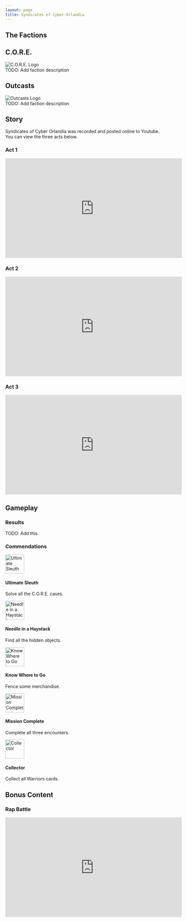 ```yaml
---
layout: page
title: Syndicates of Cyber-Orlandia
---
```


## The Factions

<div class="row">
 <div class="col-md-12">
    <h2 id="C.O.R.E.">C.O.R.E.</h2>
 </div>
</div>
<div class="row">
 <div class="text-center col-md-3 col-sm-12">
    <img alt="C.O.R.E. Logo" src="https://statics.orlandia.talesoforlandia.com/past-orlandias/syndicates/core.png">
 </div>
 <div class="col-md-9 col-sm-12">
    TODO: Add faction description
 </div>
</div>

<div class="row">
 <div class="col-md-12">
    <h2 id="outcasts">Outcasts</h2>
 </div>
</div>
<div class="row">
 <div class="text-center col-md-3 col-sm-12">
    <img alt="Outcasts Logo" src="https://statics.orlandia.talesoforlandia.com/past-orlandias/syndicates/outcasts.png">
 </div>
 <div class="col-md-9 col-sm-12">
    TODO: Add faction description
 </div>
</div>

## Story

Syndicates of Cyber Orlandia was recorded and posted online to Youtube. You can view the three acts below.

### Act 1

<div class="row">
  <div class="col-md-12">
    <iframe width="560" height="315" src="https://www.youtube-nocookie.com/embed/2jEyO9aA6Co" title="Act 1 - YouTube video player" frameborder="0" allow="accelerometer; autoplay; clipboard-write; encrypted-media; gyroscope; picture-in-picture" allowfullscreen></iframe>
  </div>
</div>

### Act 2

<div class="row">
  <div class="col-md-12">
    <iframe width="560" height="315" src="https://www.youtube-nocookie.com/embed/YYjL5-A7WCA" title="Act 2 - YouTube video player" frameborder="0" allow="accelerometer; autoplay; clipboard-write; encrypted-media; gyroscope; picture-in-picture" allowfullscreen></iframe>
  </div>
</div>

### Act 3

<div class="row">
  <div class="col-md-12">
    <iframe width="560" height="315" src="https://www.youtube-nocookie.com/embed/7DJxCnUEmE4" title="Act 3 - YouTube video player" frameborder="0" allow="accelerometer; autoplay; clipboard-write; encrypted-media; gyroscope; picture-in-picture" allowfullscreen></iframe>
  </div>
</div>

## Gameplay

### Results

TODO: Add this.

### Commendations

<div class="row">
  <div class="col-md-4 col-sm-12">
    <div class="media">
      <span class="pull-left">
        <a href="https://statics.orlandia.talesoforlandia.com/past-orlandias/syndicates/commendations/sleuth.png" target="_blank">
          <img class="media-object img-circle" src="https://statics.orlandia.talesoforlandia.com/past-orlandias/syndicates/commendations/sleuth.png" height="60" alt="Ultimate Sleuth" />
        </a>
      </span>
      <div class="media-body">
        <h4 class="media-heading">Ultimate Sleuth</h4>
        <p>
          Solve all the C.O.R.E. cases.
        </p>
      </div>
    </div>
  </div>

  <div class="col-md-4 col-sm-12">
    <div class="media">
      <span class="pull-left">
        <a href="https://statics.orlandia.talesoforlandia.com/past-orlandias/syndicates/commendations/haystack.png" target="_blank">
          <img class="media-object img-circle" src="https://statics.orlandia.talesoforlandia.com/past-orlandias/syndicates/commendations/haystack.png" height="60" alt="Needle in a Haystack" />
        </a>
      </span>
      <div class="media-body">
        <h4 class="media-heading">Needle in a Haystack</h4>
        <p>
          Find all the hidden objects.
        </p>
      </div>
    </div>
  </div>

  <div class="col-md-4 col-sm-12">
    <div class="media">
      <span class="pull-left">
        <a href="https://statics.orlandia.talesoforlandia.com/past-orlandias/syndicates/commendations/know.png" target="_blank">
          <img class="media-object img-circle" src="https://statics.orlandia.talesoforlandia.com/past-orlandias/syndicates/commendations/know.png" height="60" alt="Know Where to Go" />
        </a>
      </span>
      <div class="media-body">
        <h4 class="media-heading">Know Where to Go</h4>
        <p>
          Fence some merchandise.
        </p>
      </div>
    </div>
  </div>
</div>

<div class="row">
  <div class="col-md-4 col-sm-12">
    <div class="media">
      <span class="pull-left">
        <a href="https://statics.orlandia.talesoforlandia.com/past-orlandias/syndicates/commendations/mission.png" target="_blank">
          <img class="media-object img-circle" src="https://statics.orlandia.talesoforlandia.com/past-orlandias/syndicates/commendations/mission.png" height="60" alt="Mission Complete" />
        </a>
      </span>
      <div class="media-body">
        <h4 class="media-heading">Mission Complete</h4>
        <p>
          Complete all three encounters.
        </p>
      </div>
    </div>
  </div>

  <div class="col-md-4 col-md-offset-4 col-sm-12">
    <div class="media">
      <span class="pull-left">
        <a href="https://statics.orlandia.talesoforlandia.com/past-orlandias/syndicates/commendations/collector.png" target="_blank">
          <img class="media-object img-circle" src="https://statics.orlandia.talesoforlandia.com/past-orlandias/syndicates/commendations/collector.png" height="60" alt="Collector" />
        </a>
      </span>
      <div class="media-body">
        <h4 class="media-heading">Collector</h4>
        <p>
          Collect all Warriors cards.
        </p>
      </div>
    </div>
  </div>
</div>

## Bonus Content

### Rap Battle

<div class="row">
  <div class="col-md-6 col-md-offset-3">
    <iframe width="560" height="315" src="https://www.youtube-nocookie.com/embed/uKKsOORIrBk" title="Rap Battle - YouTube video player" frameborder="0" allow="accelerometer; autoplay; clipboard-write; encrypted-media; gyroscope; picture-in-picture" allowfullscreen></iframe>
  </div>
</div>